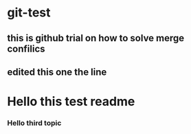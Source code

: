 # git-test
## this is github trial on how to solve merge confilics
## edited this one the line
<h1>Hello this test readme</h1>
<h3>Hello third topic</h>
